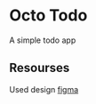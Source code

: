 # Octo Todo

A simple todo app

## Resourses

Used design [figma](https://www.figma.com/community/file/1083383246788717048)

